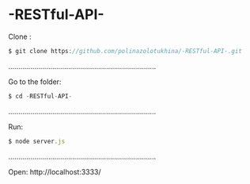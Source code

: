 # -RESTful-API-





Clone : 
```javascript
$ git clone https://github.com/polinazolotukhina/-RESTful-API-.git
```


..........................................................................

Go to the folder:
```javascript
$ cd -RESTful-API-
```


..........................................................................

Run:
```javascript
$ node server.js
```


..........................................................................


Open:
http://localhost:3333/
 
